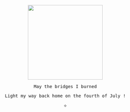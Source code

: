 <p align="center">
  <img src="https://files.catbox.moe/pmgtvc.gif" width="240" height="240"/></p>
<p align="center"><samp>May the bridges I burned </samp></p>
  <p align="center"><samp> Light my way back home on the fourth of July ! </samp></p>
  <p align="center">  ⟡</p>
